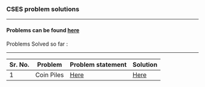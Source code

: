 ### CSES problem solutions

---

#### Problems can be found [here](https://cses.fi/problemset/)

Problems Solved so far :

---

| Sr. No. | Problem | Problem statement | Solution |
| --- | --- | --- | --- |
| 1 | Coin Piles | [Here]() | [Here]() |
